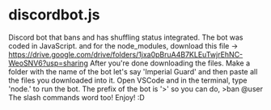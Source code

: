 # discordbot.js
Discord bot that bans and has shuffling status integrated. The bot was coded in JavaScript.
and for the node_modules, download this file -> https://drive.google.com/drive/folders/1jxa0pBruA4B7KLEuTwjrEhNC-WeoSNV6?usp=sharing
After you're done downloading the files. Make a folder with the name of the bot let's say 'Imperial Guard' and then paste all the files you downloaded into it.
Open VSCode and in the terminal, type 'node.' to run the bot.
The prefix of the bot is '>' so you can do, >ban @user 
The slash commands word too!
Enjoy! :D
